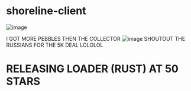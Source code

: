# shoreline-client
![image](https://github.com/user-attachments/assets/a14e2df1-62a7-4f36-8851-f347f953ae18)


I GOT MORE PEBBLES THEN THE COLLECTOR
![image](https://github.com/user-attachments/assets/959bbec3-eaef-4b8c-acd5-05364b0c2de1)
SHOUTOUT THE RUSSIANS FOR THE 5K DEAL LOLOLOL



# RELEASING LOADER (RUST) AT 50 STARS
